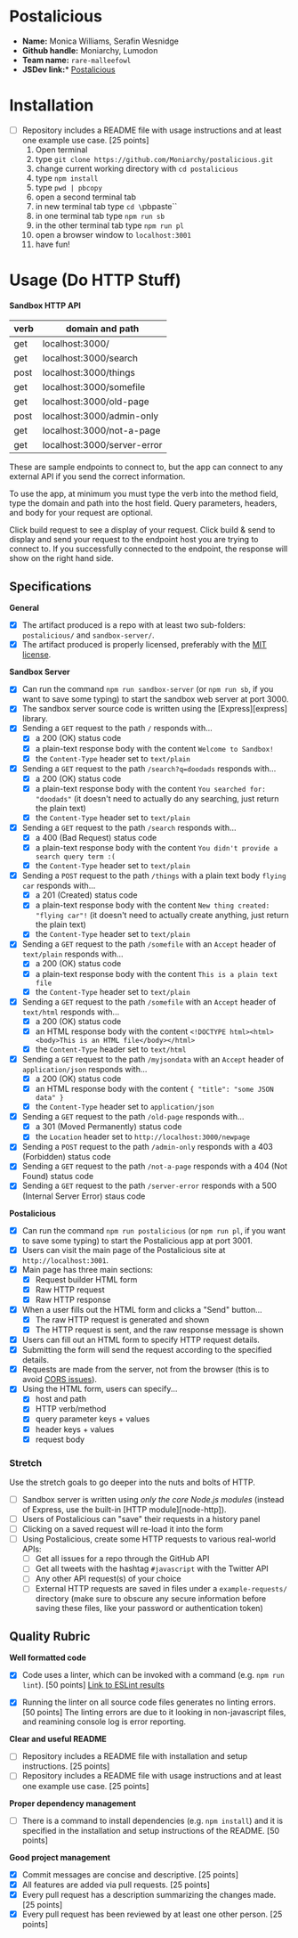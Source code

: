 # Postalicious

- **Name:** Monica Williams, Serafin Wesnidge
- **Github handle:** Moniarchy, Lumodon
- **Team name:** `rare-malleefowl`
- **JSDev link:*** [Postalicious](http://jsdev.learnersguild.org/goals/194-Postalicious-Demystifying_HTTP.html)

# Installation
- [ ] Repository includes a README file with usage instructions and at least one example use case. [25 points]
  1. Open terminal
  2. type `git clone https://github.com/Moniarchy/postalicious.git`
  3. change current working directory with `cd postalicious`
  4. type `npm install`
  5. type `pwd | pbcopy`
  6. open a second terminal tab
  7. in new terminal tab type `cd \`pbpaste\``
  8. in one terminal tab type `npm run sb`
  9. in the other terminal tab type `npm run pl`
  10. open a browser window to `localhost:3001`
  11. have fun!

# Usage (Do HTTP Stuff)

#### Sandbox HTTP API

| verb | domain and path                      |
| ---- | ------------------------------------ |
| get  | localhost:3000/                      |
| get  | localhost:3000/search                |
| post | localhost:3000/things                |
| get  | localhost:3000/somefile              |
| get  | localhost:3000/old-page              |
| post | localhost:3000/admin-only            |
| get  | localhost:3000/not-a-page            |
| get  | localhost:3000/server-error          |


These are sample endpoints to connect to, but the app can connect to any external API if you send the correct information.

To use the app, at minimum you must type the verb into the method field, type the domain and path into the host field. Query parameters, headers, and body for your request are optional. 

Click build request to see a display of your request.
Click build & send to display and send your request to the endpoint host you are trying to connect to. If you successfully connected to the endpoint, the response will show on the right hand side.

## Specifications

**General**

- [X] The artifact produced is a repo with at least two sub-folders: `postalicious/` and `sandbox-server/`.
- [X] The artifact produced is properly licensed, preferably with the [MIT license](https://opensource.org/licenses/MIT).

**Sandbox Server**

- [X] Can run the command `npm run sandbox-server` (or `npm run sb`, if you want to save some typing) to start the sandbox web server at port 3000.
- [X] The sandbox server source code is written using the [Express][express] library.
- [X] Sending a `GET` request to the path `/` responds with...
  - [X] a 200 (OK) status code
  - [X] a plain-text response body with the content `Welcome to Sandbox!`
  - [X] the `Content-Type` header set to `text/plain`
- [X] Sending a `GET` request to the path `/search?q=doodads` responds with...
  - [X] a 200 (OK) status code
  - [X] a plain-text response body with the content `You searched for: "doodads"` (it doesn't need to actually do any searching, just return the plain text)
  - [X] the `Content-Type` header set to `text/plain`
- [X] Sending a `GET` request to the path `/search` responds with...
  - [X] a 400 (Bad Request) status code
  - [X] a plain-text response body with the content `You didn't provide a search query term :(`
  - [X] the `Content-Type` header set to `text/plain`
- [X] Sending a `POST` request to the path `/things` with a plain text body `flying car` responds with...
  - [X] a 201 (Created) status code
  - [X] a plain-text response body with the content `New thing created: "flying car"!` (it doesn't need to actually create anything, just return the plain text)
  - [X] the `Content-Type` header set to `text/plain`
- [X] Sending a `GET` request to the path `/somefile` with an `Accept` header of `text/plain` responds with...
  - [X] a 200 (OK) status code
  - [X] a plain-text response body with the content `This is a plain text file`
  - [X] the `Content-Type` header set to `text/plain`
- [X] Sending a `GET` request to the path `/somefile` with an `Accept` header of `text/html` responds with...
  - [X] a 200 (OK) status code
  - [X] an HTML response body with the content `<!DOCTYPE html><html><body>This is an HTML file</body></html>`
  - [X] the `Content-Type` header set to `text/html`
- [X] Sending a `GET` request to the path `/myjsondata` with an `Accept` header of `application/json` responds with...
  - [X] a 200 (OK) status code
  - [X] an HTML response body with the content `{ "title": "some JSON data" }`
  - [X] the `Content-Type` header set to `application/json`
- [X] Sending a `GET` request to the path `/old-page` responds with...
  - [X] a 301 (Moved Permanently) status code
  - [X] the `Location` header set to `http://localhost:3000/newpage`
- [X] Sending a `POST` request to the path `/admin-only` responds with a 403 (Forbidden) status code
- [X] Sending a `GET` request to the path `/not-a-page` responds with a 404 (Not Found) status code
- [X] Sending a `GET` request to the path `/server-error` responds with a 500 (Internal Server Error) staus code

**Postalicious**

- [X] Can run the command `npm run postalicious` (or `npm run pl`, if you want to save some typing) to start the Postalicious app at port 3001.
- [X] Users can visit the main page of the Postalicious site at `http://localhost:3001`.
- [X] Main page has three main sections:
  - [X] Request builder HTML form
  - [X] Raw HTTP request
  - [X] Raw HTTP response
- [X] When a user fills out the HTML form and clicks a "Send" button...
  - [X] The raw HTTP request is generated and shown
  - [X] The HTTP request is sent, and the raw response message is shown
- [X] Users can fill out an HTML form to specify HTTP request details.
- [X] Submitting the form will send the request according to the specified details.
- [X] Requests are made from the server, not from the browser (this is to avoid [CORS issues](https://developer.mozilla.org/en-US/docs/Web/HTTP/Access_control_CORS)).
- [X] Using the HTML form, users can specify...
  - [X] host and path
  - [X] HTTP verb/method
  - [X] query parameter keys + values
  - [X] header keys + values
  - [X] request body

### Stretch

Use the stretch goals to go deeper into the nuts and bolts of HTTP.

- [ ] Sandbox server is written using _only the core Node.js modules_ (instead of Express, use the built-in [HTTP module][node-http]).
- [ ] Users of Postalicious can "save" their requests in a history panel
- [ ] Clicking on a saved request will re-load it into the form
- [ ] Using Postalicious, create some HTTP requests to various real-world APIs:
  - [ ] Get all issues for a repo through the GitHub API
  - [ ] Get all tweets with the hashtag `#javascript` with the Twitter API
  - [ ] Any other API request(s) of your choice
  - [ ] External HTTP requests are saved in files under a `example-requests/` directory (make sure to obscure any secure information before saving these files, like your password or authentication token)

## Quality Rubric

**Well formatted code**
- [X] Code uses a linter, which can be invoked with a command (e.g. `npm run lint`). [50 points]
[Link to ESLint results](https://github.com/Moniarchy/postalicious/blob/master/eslint_results.md)

- [X] Running the linter on all source code files generates no linting errors. [50 points]
The linting errors are due to it looking in non-javascript files, and reamining console log is error reporting.

**Clear and useful README**
- [ ] Repository includes a README file with installation and setup instructions. [25 points]
- [ ] Repository includes a README file with usage instructions and at least one example use case. [25 points]

**Proper dependency management**
- [ ] There is a command to install dependencies (e.g. `npm install`) and it is specified in the installation and setup instructions of the README. [50 points]

**Good project management**
- [X] Commit messages are concise and descriptive. [25 points]
- [X] All features are added via pull requests. [25 points]
- [X] Every pull request has a description summarizing the changes made. [25 points]
- [X] Every pull request has been reviewed by at least one other person. [25 points]
